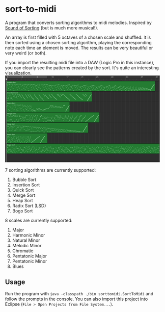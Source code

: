 # sort-to-midi

A program that converts sorting algorithms to midi melodies. Inspired by [Sound of Sorting](http://panthema.net/2013/sound-of-sorting/) (but is much more musical!).

An array is first filled with 5 octaves of a chosen scale and shuffled. It is then sorted using a chosen sorting algorithm, playing the corresponding note each time an element is moved. The results can be very beautiful or very weird (or both).

If you import the resulting midi file into a DAW (Logic Pro in this instance), you can clearly see the patterns created by the sort. It's quite an interesting visualization.
![Logic Pro Screenshot](https://github.com/AvaLovelace1/sort-to-midi/blob/master/sound-of-sorting.png?raw=true "sound-of-sorting")

7 sorting algorithms are currently supported:
1. Bubble Sort
2. Insertion Sort
3. Quick Sort
4. Merge Sort
5. Heap Sort
6. Radix Sort (LSD)
7. Bogo Sort

8 scales are currently supported:
1. Major
2. Harmonic Minor
3. Natural Minor
4. Melodic Minor
5. Chromatic
6. Pentatonic Major
7. Pentatonic Minor
8. Blues

## Usage

Run the program with `java -classpath ./bin sorttomidi.SortToMidi` and follow the prompts in the console. You can also import this project into Eclipse (`File > Open Projects from File System...`).
